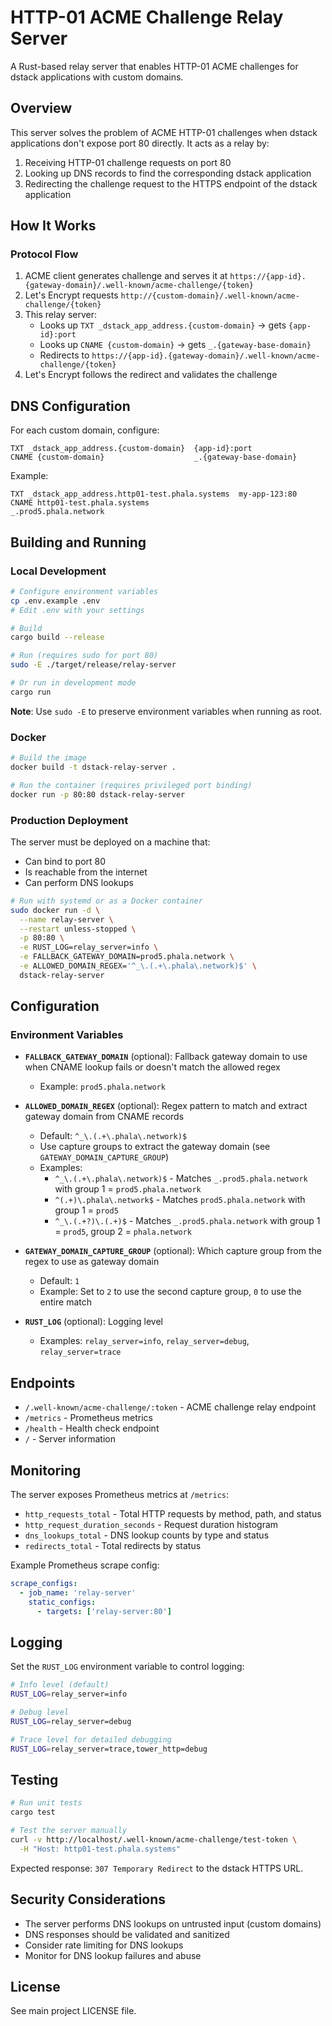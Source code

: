 # HTTP-01 ACME Challenge Relay Server

A Rust-based relay server that enables HTTP-01 ACME challenges for dstack applications with custom domains.

## Overview

This server solves the problem of ACME HTTP-01 challenges when dstack applications don't expose port 80 directly. It acts as a relay by:

1. Receiving HTTP-01 challenge requests on port 80
2. Looking up DNS records to find the corresponding dstack application
3. Redirecting the challenge request to the HTTPS endpoint of the dstack application

## How It Works

### Protocol Flow

1. ACME client generates challenge and serves it at `https://{app-id}.{gateway-domain}/.well-known/acme-challenge/{token}`
2. Let's Encrypt requests `http://{custom-domain}/.well-known/acme-challenge/{token}`
3. This relay server:
   - Looks up `TXT _dstack_app_address.{custom-domain}` → gets `{app-id}:port`
   - Looks up `CNAME {custom-domain}` → gets `_.{gateway-base-domain}`
   - Redirects to `https://{app-id}.{gateway-domain}/.well-known/acme-challenge/{token}`
4. Let's Encrypt follows the redirect and validates the challenge

## DNS Configuration

For each custom domain, configure:

```
TXT _dstack_app_address.{custom-domain}  {app-id}:port
CNAME {custom-domain}                    _.{gateway-base-domain}
```

Example:
```
TXT _dstack_app_address.http01-test.phala.systems  my-app-123:80
CNAME http01-test.phala.systems                    _.prod5.phala.network
```

## Building and Running

### Local Development

```bash
# Configure environment variables
cp .env.example .env
# Edit .env with your settings

# Build
cargo build --release

# Run (requires sudo for port 80)
sudo -E ./target/release/relay-server

# Or run in development mode
cargo run
```

**Note**: Use `sudo -E` to preserve environment variables when running as root.

### Docker

```bash
# Build the image
docker build -t dstack-relay-server .

# Run the container (requires privileged port binding)
docker run -p 80:80 dstack-relay-server
```

### Production Deployment

The server must be deployed on a machine that:
- Can bind to port 80
- Is reachable from the internet
- Can perform DNS lookups

```bash
# Run with systemd or as a Docker container
sudo docker run -d \
  --name relay-server \
  --restart unless-stopped \
  -p 80:80 \
  -e RUST_LOG=relay_server=info \
  -e FALLBACK_GATEWAY_DOMAIN=prod5.phala.network \
  -e ALLOWED_DOMAIN_REGEX='^_\.(.+\.phala\.network)$' \
  dstack-relay-server
```

## Configuration

### Environment Variables

- **`FALLBACK_GATEWAY_DOMAIN`** (optional): Fallback gateway domain to use when CNAME lookup fails or doesn't match the allowed regex
  - Example: `prod5.phala.network`

- **`ALLOWED_DOMAIN_REGEX`** (optional): Regex pattern to match and extract gateway domain from CNAME records
  - Default: `^_\.(.+\.phala\.network)$`
  - Use capture groups to extract the gateway domain (see `GATEWAY_DOMAIN_CAPTURE_GROUP`)
  - Examples:
    - `^_\.(.+\.phala\.network)$` - Matches `_.prod5.phala.network` with group 1 = `prod5.phala.network`
    - `^(.+)\.phala\.network$` - Matches `prod5.phala.network` with group 1 = `prod5`
    - `^_\.(.+?)\.(.+)$` - Matches `_.prod5.phala.network` with group 1 = `prod5`, group 2 = `phala.network`

- **`GATEWAY_DOMAIN_CAPTURE_GROUP`** (optional): Which capture group from the regex to use as gateway domain
  - Default: `1`
  - Example: Set to `2` to use the second capture group, `0` to use the entire match

- **`RUST_LOG`** (optional): Logging level
  - Examples: `relay_server=info`, `relay_server=debug`, `relay_server=trace`

## Endpoints

- `/.well-known/acme-challenge/:token` - ACME challenge relay endpoint
- `/metrics` - Prometheus metrics
- `/health` - Health check endpoint
- `/` - Server information

## Monitoring

The server exposes Prometheus metrics at `/metrics`:

- `http_requests_total` - Total HTTP requests by method, path, and status
- `http_request_duration_seconds` - Request duration histogram
- `dns_lookups_total` - DNS lookup counts by type and status
- `redirects_total` - Total redirects by status

Example Prometheus scrape config:
```yaml
scrape_configs:
  - job_name: 'relay-server'
    static_configs:
      - targets: ['relay-server:80']
```

## Logging

Set the `RUST_LOG` environment variable to control logging:

```bash
# Info level (default)
RUST_LOG=relay_server=info

# Debug level
RUST_LOG=relay_server=debug

# Trace level for detailed debugging
RUST_LOG=relay_server=trace,tower_http=debug
```

## Testing

```bash
# Run unit tests
cargo test

# Test the server manually
curl -v http://localhost/.well-known/acme-challenge/test-token \
  -H "Host: http01-test.phala.systems"
```

Expected response: `307 Temporary Redirect` to the dstack HTTPS URL.

## Security Considerations

- The server performs DNS lookups on untrusted input (custom domains)
- DNS responses should be validated and sanitized
- Consider rate limiting for DNS lookups
- Monitor for DNS lookup failures and abuse

## License

See main project LICENSE file.
